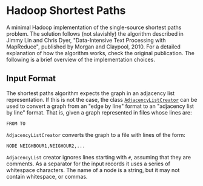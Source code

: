 # Hadoop Shortest Paths

A minimal Hadoop implementation of the single-source shortest paths
problem. The solution follows (not slavishly) the algorithm described
in Jimmy Lin and Chris Dyer, "Data-Intensive Text Processing with
MapReduce", published by Morgan and Claypool, 2010. For a detailed
explanation of how the algorithm works, check the original
publication. The following is a brief overview of the implementation
choices.

## Input Format

The shortest paths algorithm expects the graph in an adjacency list
representation. If this is not the case, the class
[`AdjacencyListCreator`](AdjacencyListCreator.java) can be used to
convert a graph from an "edge by line" format to an "adjacency list by
line" format. That is, given a graph represented in files whose lines
are:
```
FROM TO
```
`AdjacencyListCreator` converts the graph to a file with lines of the
form:
```
NODE NEIGHBOUR1,NEIGHOUR2,...
```

`AdjacencyList` creator ignores lines starting with `#`, assuming that
they are comments. As a separator for the input records it uses a
series of whitespace characters. The name of a node is a string, but
it may not contain whitespace, or commas.


